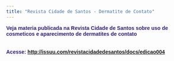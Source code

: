 ```yaml
---
title: "Revista Cidade de Santos - Dermatite de Contato"
---
```


<b><span class="Apple-style-span" style="font-family: Arial, Helvetica, sans-serif;"><span class="Apple-style-span" style="color: #351c75;">Veja materia publicada na Revista Cidade de Santos sobre uso de cosmeticos e aparecimento de dermatites de contato</span></span></b><br /><b><span class="Apple-style-span" style="font-family: Arial, Helvetica, sans-serif;"><span class="Apple-style-span" style="color: #351c75;"><br /></span></span></b><br /><b><span class="Apple-style-span" style="font-family: Arial, Helvetica, sans-serif;"><span class="Apple-style-span" style="color: #351c75;">Acesse:&nbsp;<a href="http://issuu.com/revistacidadedesantos/docs/edicao004"><span class="Apple-style-span" style="color: red;">http://issuu.com/revistacidadedesantos/docs/edicao004</span></a><span class="Apple-style-span" style="color: red;">&nbsp;</span></span></span></b>